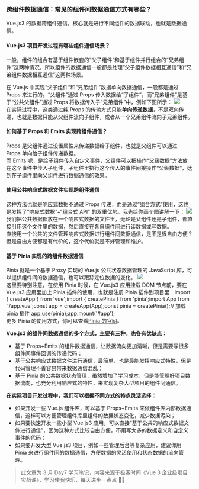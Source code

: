 ### 跨组件数据通信：常见的组件间数据通信方式有哪些？

Vue.js3 的数据跨组件通信，核心就是进行不同组件的数据联动，也就是数据通信。

#### Vue.js3 项目开发过程有哪些组件通信场景？

一般，组件的组合有基于组件嵌套的“父子组件”和基于组件并行组合的“兄弟组件”这两种情况，所以组件的数据通信一般都是处理“父子组件数据相互通信”和“兄弟组件数据相互通信”这两种场景。<br/>

在 Vue.js 中实现“父子组件”和“兄弟组件”数据单向数据通信，一般都是通过 Props 来进行的。“父组件”通过 Props 传入数据给“子组件”，而“兄弟组件”是基于“公共父组件”通过 Props 将数据传入子“兄弟组件”中，例如下图所示：
![](https://static001.geekbang.org/resource/image/43/8f/43487942ff178bfbf4feda5f4ce3b18f.jpg?wh=3000x1478)
<br/>
在实际过程中，这类通过纯 Props 的传输方式只能<b>单向传递数据</b>，不是双向传递，也就是数据只能从父组件流向子组件，或者从一个兄弟组件流向子兄弟组件。

#### 如何基于 Props 和 Emits 实现跨组件通信？

Props 是父组件通过设置属性来传递数据给子组件，也就是父组件可以通过 Props 单向给子组件传递数据。<br/>
而 Emits 呢，是给子组件传入自定义事件，父组件可以把操作“父级数据”方法放在这个事件中传入子组件，子组件里执行这个传入的事件间接操作“父级数据”，达到在子组件里向父组件进行数据通信的效果。

#### 使用公共响应式数据文件实现跨组件通信

这种方法也就是响应式数据不通过 Props 传递，而是通过“组合方式”使用，这也是发挥了“响应式数据”+“组合式 API” 的双重优势。我先给你画个图讲解一下：
![](https://static001.geekbang.org/resource/image/f8/ec/f8026764ac2yya1407d2677e7ae6b4ec.jpg?wh=3000x1501)
<br/>
我们把公共数据都放在一个响应式数据的文件里，无论是父组件还是子组件，都直接引用这个文件里的数据，然后直接在各自组件间进行读数据或写数据。
<br/>
直接用一个公共的文件管理响应式数据进行组件间数据通信，是不是很自由方便？但是自由方便都是有代价的，这个代价就是不好管理和维护。

#### 基于 Pinia 实现的跨组件数据通信

Pinia 就是一个基于 Proxy 实现的 Vue.js 公共状态数据管理的 JavaScript 库，可以提供组件间的数据通信，也可以跟踪定位数据的变化。
![](https://static001.geekbang.org/resource/image/6c/44/6c4ecc66cb791af67759897594879644.jpg?wh=4000x2036)
<br/>
这里要特别注意，在使用 Pinia 时候，在 Vue.js3 应用挂载 DOM 节点前，要在 Vue.js3 应用里加上 Pinia 插件的使用，也就是注册 Pinia 插件到项目里：import { createApp } from 'vue';import { createPinia } from 'pinia';import App from './app.vue';const app = createApp(App);const pinia = createPinia();// 加载 pinia 插件 app.use(pinia);app.mount('#app');
<br/>
更多 Pinia 的使用方式，你可以查看[Pinia 的官网](https://pinia.vuejs.org/)。

<b>Vue.js3 的组件间数据通信的多个方式，主要有三种，也各有优缺点：</b>

- 基于 Props+Emits 的组件数据通信，让数据流向更加清晰，但是需要写很多组件间事件回调的传递代码；
- 基于公共响应式数据文件进行通信，最简单，也是最能发挥响应式特性，但是代码管理不善容易带来数据通信混乱；
- 基于 Pinia 的公共数据状态管理，虽然增加了学习成本，但是能管理好项目数据流向，也充分利用响应式的特性，来实现复杂大型项目的组件间通信。
  <br/>

<b>在实际项目开发过程中，我们可以根据不同方式的特点灵活选择：</b>

- 如果开发一些 Vue.js 组件库，可以基于 Props+Emits 来做组件库内部数据通信，这样可以方便管理组件库里组件的数据状态变化，减少数据污染；
- 如果要快速开发一些小型 Vue.js3 应用，可以直接“基于公共的响应式数据文件进行通信”，因为这种方式比较自由方便，不用写太多的数据定义和自定义事件的代码；
- 如果要开发大型 Vue.js3 项目，例如一些管理后台等复杂应用，建议你用 Pinia 来进行组件间的数据通信，方便数据的灵活使用和状态数据的流向管理。

> 此文章为 3 月 Day7 学习笔记，内容来源于极客时间《Vue 3 企业级项目实战课》，学习使我快乐，每天进步一点点 💪💪
